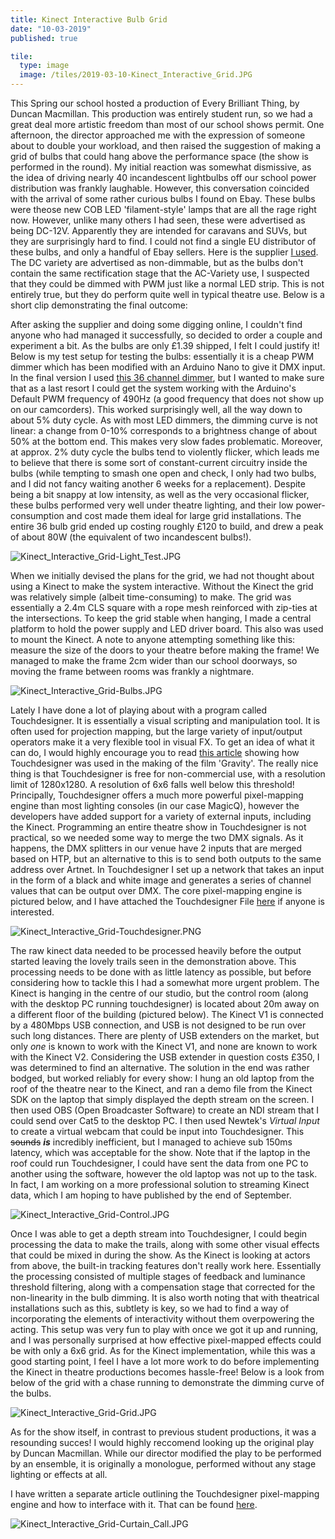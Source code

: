 ```yaml
---
title: Kinect Interactive Bulb Grid
date: "10-03-2019"
published: true

tile:
  type: image
  image: /tiles/2019-03-10-Kinect_Interactive_Grid.JPG
---
```


<script>
    import { YouTube } from "@bojit/svelte-components/widgets";
</script>

This Spring our school hosted a production of Every Brilliant Thing, by Duncan Macmillan. This production was entirely student run, so we had a great deal more artistic freedom than most of our school shows permit. One afternoon, the director approached me with the expression of someone about to double your workload, and then raised the suggestion of making a grid of bulbs that could hang above the performance space (the show is performed in the round).
My initial reaction was somewhat dismissive, as the idea of driving nearly 40 incandescent lightbulbs off our school power distribution was frankly laughable. However, this conversation coincided with the arrival of some rather curious bulbs I found on Ebay. These bulbs were theose new COB LED 'filament-style' lamps that are all the rage right now. However, unlike many others I had seen, these were advertised as being DC-12V. Apparently they are intended for caravans and SUVs, but they are surprisingly hard to find. I could not find a single EU distributor of these bulbs, and only a handful of Ebay sellers. Here is the supplier [I used](https://www.ebay.co.uk/itm/S14-Led-E27-2W-Edison-Filament-Bulb-Lamp-Light-Warm-White-2700K-AC220V-DC12V-3V-/273353419840?var=).
The DC variety are advertised as non-dimmable, but as the bulbs don't contain the same rectification stage that the AC-Variety use, I suspected that they could be dimmed with PWM just like a normal LED strip. This is not entirely true, but they do perform quite well in typical theatre use. Below is a short clip demonstrating the final outcome:

<YouTube src="https://www.youtube.com/embed/1h2riunyS8I" autoplay playlist="1h2riunyS8I"/>

After asking the supplier and doing some digging online, I couldn't find anyone who had managed it successfully, so decided to order a couple and experiment a bit. As the bulbs are only £1.39 shipped, I felt I could justify it!
Below is my test setup for testing the bulbs: essentially it is a cheap PWM dimmer which has been modified with an Arduino Nano to give it DMX input. In the final version I used [this 36 channel dimmer](https://www.aliexpress.com/item/4000911151027.html), but I wanted to make sure that as a last resort I could get the system working with the Arduino's Default PWM frequency of 490Hz (a good frequency that does not show up on our camcorders). This worked surprisingly well, all the way down to about 5% duty cycle. As with most LED dimmers, the dimming curve is not linear: a change from 0-10% corresponds to a brightness change of about 50% at the bottom end. This makes very slow fades problematic. Moreover, at approx. 2% duty cycle the bulbs tend to violently flicker, which leads me to believe that there is some sort of constant-current circuitry inside the bulbs (while tempting to smash one open and check, I only had two bulbs, and I did not fancy waiting another 6 weeks for a replacement).
Despite being a bit snappy at low intensity, as well as the very occasional flicker, these bulbs performed very well under theatre lighting, and their low power-consumption and cost made them ideal for large grid installations. The entire 36 bulb grid ended up costing roughly £120 to build, and drew a peak of about 80W (the equivalent of two incandescent bulbs!).

![Kinect_Interactive_Grid-Light_Test.JPG]({import.meta.env.VITE_IMAGE_BASE}/posts/Kinect_Interactive_Grid-Light_Test.JPG)

When we initially devised the plans for the grid, we had not thought about using a Kinect to make the system interactive. Without the Kinect the grid was relatively simple (albeit time-consuming) to make. The grid was essentially a 2.4m CLS square with a rope mesh reinforced with zip-ties at the intersections. To keep the grid stable when hanging, I made a central platform to hold the power supply and LED driver board. This also was used to mount the Kinect. A note to anyone attempting something like this: measure the size of the doors to your theatre before making the frame! We managed to make the frame 2cm wider than our school doorways, so moving the frame between rooms was frankly a nightmare.

![Kinect_Interactive_Grid-Bulbs.JPG]({import.meta.env.VITE_IMAGE_BASE}/posts/Kinect_Interactive_Grid-Bulbs.JPG)

Lately I have done a lot of playing about with a program called Touchdesigner. It is essentially a visual scripting and manipulation tool. It is often used for projection mapping, but the large variety of input/output operators make it a very flexible tool in visual FX. To get an idea of what it can do, I would highly encourage you to read [this article](https://www.derivative.ca/Events/2014/Gravity/) showing how Touchdesigner was used in the making of the film 'Gravity'. The really nice thing is that Touchdesigner is free for non-commercial use, with a resolution limit of 1280x1280. A resolution of 6x6 falls well below this threshold! Principally, Touchdesigner offers a much more powerful pixel-mapping engine than most lighting consoles (in our case MagicQ), however the developers have added support for a variety of external inputs, including the Kinect.
Programming an entire theatre show in Touchdesigner is not practical, so we needed some way to merge the two DMX signals. As it happens, the DMX splitters in our venue have 2 inputs that are merged based on HTP, but an alternative to this is to send both outputs to the same address over Artnet. In Touchdesigner I set up a network that takes an input in the form of a black and white image and generates a series of channel values that can be output over DMX. The core pixel-mapping engine is pictured below, and I have attached the Touchdesigner File [here]({import.meta.env.VITE_FILE_BASE}/2019-03-31-Touchdesigner_Image_DMX-Example.toe) if anyone is interested.

![Kinect_Interactive_Grid-Touchdesigner.PNG]({import.meta.env.VITE_IMAGE_BASE}/posts/Kinect_Interactive_Grid-Touchdesigner.PNG)

The raw kinect data needed to be processed heavily before the output started leaving the lovely trails seen in the demonstration above. This processing needs to be done with as little latency as possible, but before considering how to tackle this I had a somewhat more urgent problem. The Kinect is hanging in the centre of our studio, but the control room (along with the desktop PC running touchdesigner) is located about 20m away on a different floor of the building (pictured below). The Kinect V1 is connected by a 480Mbps USB connection, and USB is not designed to be run over such long distances. There are plenty of USB extenders on the market, but only *one* is known to work with the Kinect V1, and none are known to work with the Kinect V2. Considering the USB extender in question costs £350, I was determined to find an alternative. The solution in the end was rather bodged, but worked reliably for every show: I hung an old laptop from the roof of the theatre near to the Kinect, and ran a demo file from the Kinect SDK on the laptop that simply displayed the depth stream on the screen. I then used OBS (Open Broadcaster Software) to create an NDI stream that I could send over Cat5 to the desktop PC. I then used Newtek's *Virtual Input* to create a virtual webcam that could be input into Touchdesigner. This ~~sounds~~ ***is*** incredibly inefficient, but I managed to achieve sub 150ms latency, which was acceptable for the show. Note that if the laptop in the roof could run Touchdesigner, I could have sent the data from one PC to another using the software, however the old laptop was not up to the task. In fact, I am working on a more professional solution to streaming Kinect data, which I am hoping to have published by the end of September.

![Kinect_Interactive_Grid-Control.JPG]({import.meta.env.VITE_IMAGE_BASE}/posts/Kinect_Interactive_Grid-Control.JPG)

Once I was able to get a depth stream into Touchdesigner, I could begin processing the data to make the trails, along with some other visual effects that could be mixed in during the show. As the Kinect is looking at actors from above, the built-in tracking features don't really work here. Essentially the processing consisted of multiple stages of feedback and luminance threshold filtering, along with a compensation stage that corrected for the non-linearity in the bulb dimming. It is also worth noting that with theatrical installations such as this, subtlety is key, so we had to find a way of incorporating the elements of interactivity without them overpowering the acting.
This setup was very fun to play with once we got it up and running, and I was personally surprised at how effective pixel-mapped effects could be with only a 6x6 grid. As for the Kinect implementation, while this was a good starting point, I feel I have a lot more work to do before implementing the Kinect in theatre productions becomes hassle-free! Below is a look from below of the grid with a chase running to demonstrate the dimming curve of the bulbs.

![Kinect_Interactive_Grid-Grid.JPG]({import.meta.env.VITE_IMAGE_BASE}/posts/Kinect_Interactive_Grid-Grid.JPG)

<YouTube src="https://www.youtube.com/embed/KqTWhsiiKgE" autoplay playlist="KqTWhsiiKgE"/>

As for the show itself, in contrast to previous student productions, it was a resounding succes! I would highly reccomend looking up the original play by Duncan Macmillan. While our director modified the play to be performed by an ensemble, it is originally a monologue, performed without any stage lighting or effects at all.

I have written a separate article outlining the Touchdesigner pixel-mapping engine and how to interface with it. That can be found [here]({import.meta.env.VITE_BASE_URL}/projects/Touchdesigner_Image_DMX).

![Kinect_Interactive_Grid-Curtain_Call.JPG]({import.meta.env.VITE_IMAGE_BASE}/posts/Kinect_Interactive_Grid-Curtain_Call.JPG)
